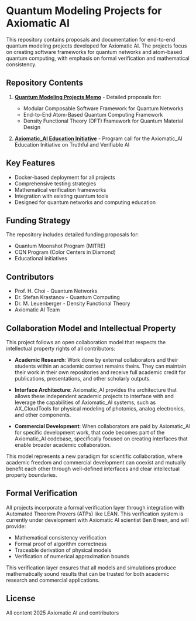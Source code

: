 # Quantum Modeling Projects for Axiomatic AI

This repository contains proposals and documentation for end-to-end quantum modeling projects developed for Axiomatic AI. The projects focus on creating software frameworks for quantum networks and atom-based quantum computing, with emphasis on formal verification and mathematical consistency.

## Repository Contents

1. **[Quantum Modeling Projects Memo](20250314.quantum_modeling_projects.md)** - Detailed proposals for:
   - Modular Composable Software Framework for Quantum Networks
   - End-to-End Atom-Based Quantum Computing Framework
   - Density Functional Theory (DFT) Framework for Quantum Material Design

2. **[Axiomatic_AI Education Initiative](Axiomatic_AI_Education_Initiative/)** - Program call for the Axiomatic_AI Education Initiative on Truthful and Verifiable AI

## Key Features

- Docker-based deployment for all projects
- Comprehensive testing strategies
- Mathematical verification frameworks
- Integration with existing quantum tools
- Designed for quantum networks and computing education

## Funding Strategy

The repository includes detailed funding proposals for:
- Quantum Moonshot Program (MITRE)
- CQN Program (Color Centers in Diamond)
- Educational initiatives

## Contributors

- Prof. H. Choi - Quantum Networks
- Dr. Stefan Krastanov - Quantum Computing
- Dr. M. Leuenberger - Density Functional Theory
- Axiomatic AI Team

## Collaboration Model and Intellectual Property

This project follows an open collaboration model that respects the intellectual property rights of all contributors:

- **Academic Research**: Work done by external collaborators and their students within an academic context remains theirs. They can maintain their work in their own repositories and receive full academic credit for publications, presentations, and other scholarly outputs.

- **Interface Architecture**: Axiomatic_AI provides the architecture that allows these independent academic projects to interface with and leverage the capabilities of Axiomatic_AI systems, such as AX_CloudTools for physical modeling of photonics, analog electronics, and other components.

- **Commercial Development**: When collaborators are paid by Axiomatic_AI for specific development work, that code becomes part of the Axiomatic_AI codebase, specifically focused on creating interfaces that enable broader academic collaboration.

This model represents a new paradigm for scientific collaboration, where academic freedom and commercial development can coexist and mutually benefit each other through well-defined interfaces and clear intellectual property boundaries.

## Formal Verification

All projects incorporate a formal verification layer through integration with Automated Theorem Provers (ATPs) like LEAN. This verification system is currently under development with Axiomatic AI scientist Ben Breen, and will provide:

- Mathematical consistency verification
- Formal proof of algorithm correctness
- Traceable derivation of physical models
- Verification of numerical approximation bounds

This verification layer ensures that all models and simulations produce mathematically sound results that can be trusted for both academic research and commercial applications.

## License

All content 2025 Axiomatic AI and contributors
